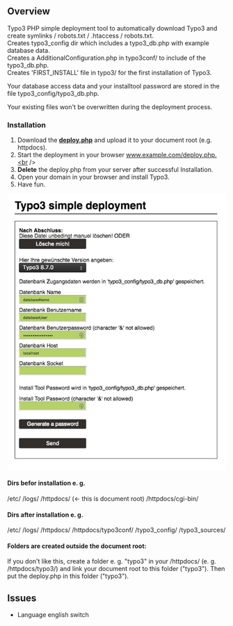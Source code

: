 ## Overview

Typo3 PHP simple deployment tool to automatically download Typo3 and create symlinks / robots.txt / .htaccess / robots.txt.<br />
Creates typo3_config dir which includes a typo3_db.php with example database data.<br />
Creates a AdditionalConfiguration.php in typo3conf/ to include of the typo3_db.php.<br />
Creates 'FIRST_INSTALL' file in typo3/ for the first installation of Typo3.<br />

Your database access data and your installtool password are stored in the file typo3_config/typo3_db.php.<br />

Your existing files won't be overwritten during the deployment process.<br />

### Installation

1. Download the [**deploy.php**](https://raw.githubusercontent.com/Teisi/typo3-deploy/master/deploy.php) and upload it to your document root (e.g. httpdocs).<br />
2. Start the deployment in your browser www.example.com/deploy.php.<br />
3. **Delete** the deploy.php from your server after successful Installation.<br />
4. Open your domain in your browser and install Typo3.<br />
5. Have fun.<br />

![example picture of the deploy tool](resources/images/typo3-simple-deploy.jpg?raw=true "Title")

#### Dirs befor installation e. g.
/etc/
/logs/
/httpdocs/ (<- this is document root)
/httpdocs/cgi-bin/

#### Dirs after installation e. g.
/etc/
/logs/
/httpdocs/
/httpdocs/typo3conf/
/typo3_config/
/typo3_sources/

#### Folders are created outside the document root:
If you don't like this, create a folder e. g. "typo3" in your /httpdocs/ (e. g. /httpdocs/typo3/) and link your document root to this folder ("typo3"). Then put the deploy.php in this folder ("typo3").

## Issues
- Language english switch
